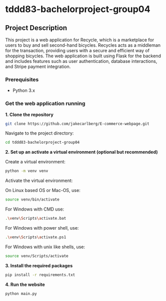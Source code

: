 # tddd83-bachelorproject-group04

## Project Description

This project is a web application for Recycle, which is a marketplace for users to buy and sell second-hand bicycles. Recycles acts as a middleman for the transaction, providing users with a secure and efficient way of shopping bicycles. The web application is built using Flask for the backend and includes features such as user authentication, database interactions, and Stripe payment integration. 

### Prerequisites

- Python 3.x

### Get the web application running

**1. Clone the repository**

```bash
git clone https://github.com/jakecarlberg/E-commerce-webpage.git
```

Navigate to the project directory:

```bash
cd tddd83-bachelorproject-group04
```

**2. Set up an activate a virtual environment (optional but recommended)**

Create a virtual environment:
```bash
python -m venv venv
```

Activate the virtual environment:

On Linux based OS or Mac-OS, use:
```bash
source venv/bin/activate
```

For Windows with CMD use:
```bash
.\venv\Scripts\activate.bat
```

For Windows with power shell, use:
```bash
.\venv\Scripts\activate.ps1
```

For Windows with unix like shells, use:
```bash
source venv/Scripts/activate
```

**3. Install the required packages**
```bash
pip install -r requirements.txt
```

**4. Run the website**
```bash
python main.py
```
